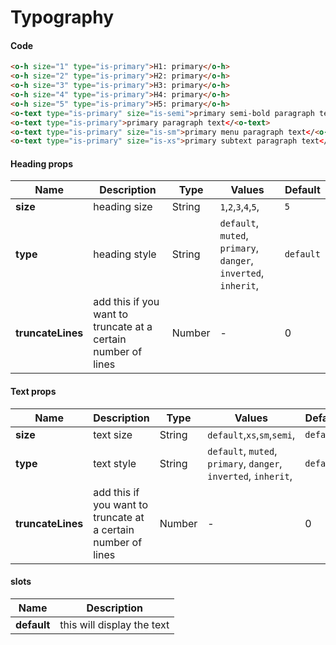 # Typography

<Demo componentName="examples-typography-doc" />

#### Code
```html
<o-h size="1" type="is-primary">H1: primary</o-h>
<o-h size="2" type="is-primary">H2: primary</o-h>
<o-h size="3" type="is-primary">H3: primary</o-h>
<o-h size="4" type="is-primary">H4: primary</o-h>
<o-h size="5" type="is-primary">H5: primary</o-h>
<o-text type="is-primary" size="is-semi">primary semi-bold paragraph text</<o-text>
<o-text type="is-primary">primary paragraph text</<o-text>
<o-text type="is-primary" size="is-sm">primary menu paragraph text</<o-text>
<o-text type="is-primary" size="is-xs">primary subtext paragraph text</<o-text>
```

#### Heading props
|Name|Description|Type|Values|Default|
|---|---|---|---|---|
|**size**|heading size|String|`1`,`2`,`3`,`4`,`5`,|`5`|
|**type**|heading style|String|`default`, `muted`, `primary`, `danger`, `inverted`, `inherit`,|`default`|
|**truncateLines**|add this if you want to truncate at a certain number of lines|Number|-|0|

#### Text props
|Name|Description|Type|Values|Default|
|---|---|---|---|---|
|**size**|text size|String|`default`,`xs`,`sm`,`semi`,|`default`|
|**type**|text style|String|`default`, `muted`, `primary`, `danger`, `inverted`, `inherit`,|`default`|
|**truncateLines**|add this if you want to truncate at a certain number of lines|Number|-|0|

#### slots

|Name|Description|
|---|---|
|**default**|this will display the text|

